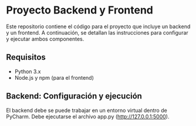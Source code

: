 # Proyecto Backend y Frontend

Este repositorio contiene el código para el proyecto que incluye un backend y un frontend. A continuación, se detallan las instrucciones para configurar y ejecutar ambos componentes.

## Requisitos

- Python 3.x
- Node.js y npm (para el frontend)

## Backend: Configuración y ejecución

El backend debe se puede trabajar en un entorno virtual dentro de PyCharm. 
Debe ejecutarse el archivo app.py (http://127.0.0.1:5000). 

```El archivo intents.json contiene las etiquetas junto con los patrones de entrada y sus respuestas
